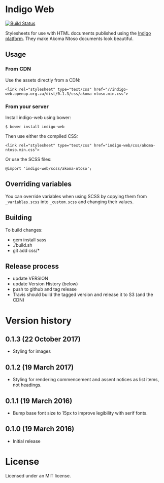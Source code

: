 # Indigo Web

[![Build Status](https://travis-ci.org/Code4SA/indigo-web.svg)](http://travis-ci.org/Code4SA/indigo-web)

Stylesheets for use with HTML documents published using the [Indigo platform](https://indigo.readthedocs.org).
They make Akoma Ntoso documents look beautiful.

## Usage

### From CDN

Use the assets directly from a CDN:

    <link rel="stylesheet" type="text/css" href="//indigo-web.openup.org.za/dist/0.1.3/css/akoma-ntoso.min.css">

### From your server

Install indigo-web using bower:

    $ bower install indigo-web

Then use either the compiled CSS:

    <link rel="stylesheet" type="text/css" href="indigo-web/css/akoma-ntoso.min.css">

Or use the SCSS files:

    @import 'indigo-web/scss/akoma-ntoso';

## Overriding variables

You can override variables when using SCSS by copying them from ``_variables.scss`` into ``_custom.scss`` and changing
their values.

## Building

To build changes:

* gem install sass
* ./build.sh
* git add css/*

## Release process

* update VERSION
* update Version History (below)
* push to github and tag release
* Travis should build the tagged version and release it to S3 (and the CDN)

# Version history

## 0.1.3 (22 October 2017)

* Styling for images

## 0.1.2 (19 March 2017)

* Styling for rendering commencement and assent notices as list items, not headings.

## 0.1.1 (19 March 2016)

* Bump base font size to 15px to improve legibility with serif fonts.

## 0.1.0 (19 March 2016)

* Initial release

# License

Licensed under an MIT license.
